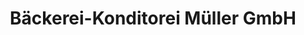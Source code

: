 ---
title: "Bäckerei-Konditorei Müller GmbH"
url: /hauenstein/baeckerei-konditorei-mueller-gmbh/
shop: Bäckerei
---